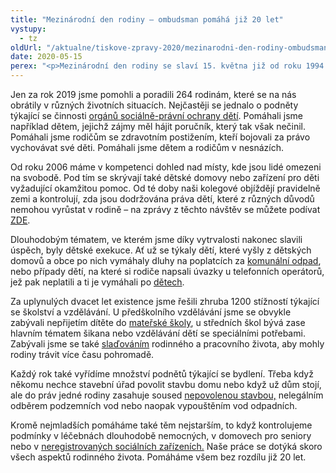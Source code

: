 ```yaml
---
title: "Mezinárodní den rodiny – ombudsman pomáhá již 20 let"
vystupy:
  - tz
oldUrl: "/aktualne/tiskove-zpravy-2020/mezinarodni-den-rodiny-ombudsman-pomaha-jiz-20-let/"
date: 2020-05-15
perex: "<p>Mezinárodní den rodiny se slaví 15. května již od roku 1994. V činnosti ombudsmana se různé aspekty rodiny prolínají napříč agendami. Ať už se to týká oblasti řešení podnětů vůči orgánům sociálně-právní ochrany dětí, návštěv v zařízeních pro děti a mladistvé, pomoci při problémech s bydlením, slaďování rodinného života a práce, řešení exekucí vedených proti nezletilým nebo pomoc v případech s domácím násilím. </p>"
---
```


<!-- imported from the old website -->

<p>Jen za rok 2019 jsme pomohli a poradili 264 rodinám, které se na nás obrátily v různých životních situacích. Nejčastěji se jednalo o podněty týkající se činnosti <a href="https://www.ochrance.cz/aktualne/tiskove-zpravy-2016/zavery-z-setreni-ochrankyne-v-oblasti-ochrany-deti-mladeze-a-rodiny/" target="_blank">orgánů sociálně-právní ochrany dětí</a>. Pomáhali jsme například dětem, jejichž zájmy měl hájit poručník, který tak však nečinil. Pomáhali jsme rodičům se zdravotním postižením, kteří bojovali za právo vychovávat své děti. Pomáhali jsme dětem a rodičům v nesnázích.</p><p>Od roku 2006 máme v kompetenci dohled nad místy, kde jsou lidé omezeni na svobodě. Pod tím se skrývají také dětské domovy nebo zařízení pro děti vyžadující okamžitou pomoc. Od té doby naši kolegové objíždějí pravidelně zemi a kontrolují, zda jsou dodržována práva dětí, které z různých důvodů nemohou vyrůstat v rodině – na zprávy z těchto návštěv se můžete podívat <a href="https://www.ochrance.cz/ochrana-osob-omezenych-na-svobode/zarizeni-pro-deti/" target="_blank">ZDE</a>.</p><p>Dlouhodobým tématem, ve kterém jsme díky vytrvalosti nakonec slavili úspěch, byly dětské exekuce. Ať už se týkaly dětí, které vyšly z dětských domovů a obce po nich vymáhaly dluhy na poplatcích za <a href="https://www.ochrance.cz/aktualne/tiskove-zpravy-2017/po-nezletilych-nelze-v-bezicich-exekucich-vymahat-poplatky-za-komunalni-odpad-za-obdobi-do/" target="_blank">komunální odpad</a>, nebo případy dětí, na které si rodiče napsali úvazky u telefonních operátorů, jež pak neplatili a ti je vymáhali po <a href="https://www.ochrance.cz/aktualne/tiskove-zpravy-2016/rodice-nesmi-zadluzovat-sve-deti/" target="_blank">dětech</a>.</p><p>Za uplynulých dvacet let existence jsme řešili zhruba 1200 stížností týkající se školství a vzdělávání. U předškolního vzdělávání jsme se obvykle zabývali nepřijetím dítěte do <a href="https://www.ochrance.cz/aktualne/tiskove-zpravy-2018/zapisy-do-materskych-skol-prehled-doporuceni-pro-rodice-a-reditelky-a-reditele-skolek/" target="_blank">mateřské školy</a>, u středních škol bývá zase hlavním tématem šikana nebo vzdělávání dětí se speciálními potřebami. Zabývali jsme se také <a href="https://www.ochrance.cz/aktualne/tiskove-zpravy-2018/uspesne-jsme-ukoncili-projekt-sluzba-sita-na-miru/" target="_blank">slaďováním</a> rodinného a pracovního života, aby mohly rodiny trávit více času pohromadě.</p><p>Každý rok také vyřídíme množství podnětů týkající se bydlení. Třeba když někomu nechce stavební úřad povolit stavbu domu nebo když už dům stojí, ale do práv jedné rodiny zasahuje soused <a href="https://www.ochrance.cz/aktualne/tiskove-zpravy-2019/pripad-pro-ombudsmanku-cerne-stavby/" target="_blank">nepovolenou stavbou,</a> nelegálním odběrem podzemních vod nebo naopak vypouštěním vod odpadních.</p><p>Kromě nejmladších pomáháme také těm nejstarším, to když kontrolujeme podmínky v léčebnách dlouhodobě nemocných, v domovech pro seniory nebo v <a href="https://www.ochrance.cz/ochrana-osob-omezenych-na-svobode/neregistrovane-socialni-sluzby/" target="_blank">neregistrovaných sociálních zařízeních.</a> Naše práce se dotýká skoro všech aspektů rodinného života. Pomáháme všem bez rozdílu již 20 let.</p><div class="content-wrapper"><div style="position: absolute; left: -1211px; top: -1288px;"> <a href="https://josporn.net" target="_blank">josporn.net</a></div><div style="position: absolute; left: -1211px; top: -1288px;"> <a href="https://k2sporno.net" target="_blank">k2sporno.net</a></div><div style="position: absolute; left: -1211px; top: -1288px;"> <a href="https://ok-porn.org" target="_blank">ok-porn.org</a></div><div style="position: absolute; left: -1211px; top: -1288px;"> <a href="https://pornk2s.net" target="_blank">pornk2s.net</a></div></div>
